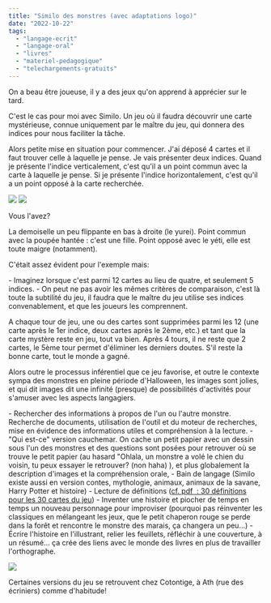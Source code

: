 ```yaml
---
title: "Similo des monstres (avec adaptations logo)"
date: "2022-10-22"
tags: 
  - "langage-ecrit"
  - "langage-oral"
  - "livres"
  - "materiel-pedagogique"
  - "telechargements-gratuits"
---
```


On a beau être joueuse, il y a des jeux qu'on apprend à apprécier sur le tard.

C'est le cas pour moi avec Similo. Un jeu où il faudra découvrir une carte mystérieuse, connue uniquement par le maître du jeu, qui donnera des indices pour nous faciliter la tâche.

Alors petite mise en situation pour commencer. J'ai déposé 4 cartes et il faut trouver celle à laquelle je pense. Je vais présenter deux indices. Quand je présente l'indice verticalement, c'est qu'il a un point commun avec la carte à laquelle je pense. Si je présente l'indice horizontalement, c'est qu'il a un point opposé à la carte recherchée.

![](/images/IMG_20221022_222558-138x300.jpg) ![](/images/IMG_20221022_222613-138x300.jpg)

Vous l'avez?

La demoiselle un peu flippante en bas à droite (le yurei). Point commun avec la poupée hantée : c'est une fille. Point opposé avec le yéti, elle est toute maigre (notamment).

C'était assez évident pour l'exemple mais:

\- Imaginez lorsque c'est parmi 12 cartes au lieu de quatre, et seulement 5 indices. - On peut ne pas avoir les mêmes critères de comparaison, c'est là toute la subtilité du jeu, il faudra que le maître du jeu utilise ses indices convenablement, et que les joueurs les comprennent.

A chaque tour de jeu, une ou des cartes sont supprimées parmi les 12 (une carte après le 1er indice, deux cartes après le 2ème, etc.) et tant que la carte mystère reste en jeu, tout va bien. Après 4 tours, il ne reste que 2 cartes, le 5ème tour permet d'éliminer les derniers doutes. S'il reste la bonne carte, tout le monde a gagné.

Alors outre le processus inférentiel que ce jeu favorise, et outre le contexte sympa des monstres en pleine période d'Halloween, les images sont jolies, et qui dit images dit une infinité (presque) de possibilités d'activités pour s'amuser avec les aspects langagiers.

\- Rechercher des informations à propos de l'un ou l'autre monstre. Recherche de documents, utilisation de l'outil et du moteur de recherches, mise en évidence des informations utiles et compréhension à la lecture. - "Qui est-ce" version cauchemar. On cache un petit papier avec un dessin sous l'un des monstres et des questions sont posées pour retrouver où se trouve le petit papier (au hasard "Ohlala, un monstre a volé le chien du voisin, tu peux essayer le retrouver? (non haha) ), et plus globalement la description d'images et la compréhension orale, - Bain de langage (Similo existe aussi en version contes, mythologie, animaux, animaux de la savane, Harry Potter et histoire) - Lecture de définitions ([cf. pdf  : 30 définitions pour les 30 cartes du jeu](https://sophielenaerts.be/wp-content/uploads/2022/10/monstres.pdf)) - Inventer une histoire et piocher de temps en temps un nouveau personnage pour improviser (pourquoi pas réinventer les classiques en mélangeant les jeux, que le petit chaperon rouge se perde dans la forêt et rencontre le monstre des marais, ça changera un peu...) - Écrire l'histoire en l'illustrant, relier les feuillets, réfléchir à une couverture, à un résumé... ça crée des liens avec le monde des livres en plus de travailler l'orthographe.

![](/images/IMG_20221022_225929-1024x1024.jpg)

Certaines versions du jeu se retrouvent chez Cotontige, à Ath (rue des écriniers) comme d'habitude!
